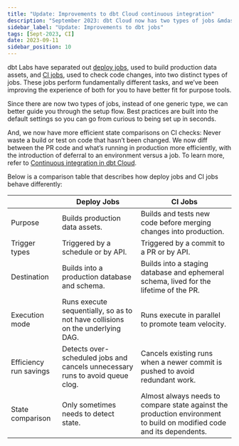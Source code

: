 ```yaml
---
title: "Update: Improvements to dbt Cloud continuous integration"
description: "September 2023: dbt Cloud now has two types of jobs &mdash; deploy jobs and CI jobs &mdash; with streamlined setup and improved efficiency. "
sidebar_label: "Update: Improvements to dbt jobs"
tags: [Sept-2023, CI]
date: 2023-09-11
sidebar_position: 10
---
```


dbt Labs have separated out [deploy jobs](/docs/deploy/deploy-jobs), used to build production data assets, and [CI jobs](/docs/deploy/ci-jobs), used to check code changes, into two distinct types of jobs. These jobs perform fundamentally different tasks, and we’ve been improving the experience of both for you to have better fit for purpose tools. 

Since there are now two types of jobs, instead of one generic type, we can better guide you through the setup flow. Best practices are built into the default settings so you can go from curious to being set up in seconds.

And, we now have more efficient state comparisons on CI checks: Never waste a build or test on code that hasn’t been changed. We now diff between the PR code and what’s running in production more efficiently, with the introduction of deferral to an environment versus a job. To learn more, refer to [Continuous integration in dbt Cloud](/docs/deploy/continuous-integration).

Below is a comparison table that describes how deploy jobs and CI jobs behave differently:

|  | Deploy Jobs | CI Jobs |
| --- | --- | --- |
| Purpose | Builds production data assets. | Builds and tests new code before merging changes into production. |
| Trigger types | Triggered by a schedule or by API. | Triggered by a commit to a PR or by API. |
| Destination | Builds into a production database and schema. | Builds into a staging database and ephemeral schema, lived for the lifetime of the PR. |
| Execution mode | Runs execute sequentially, so as to not have collisions on the underlying DAG. | Runs execute in parallel to promote team velocity. |
| Efficiency run savings | Detects over-scheduled jobs and cancels unnecessary runs to avoid queue clog. | Cancels existing runs when a newer commit is pushed to avoid redundant work. |
| State comparison | Only sometimes needs to detect state. | Almost always needs to compare state against the production environment to build on modified code and its dependents. |
